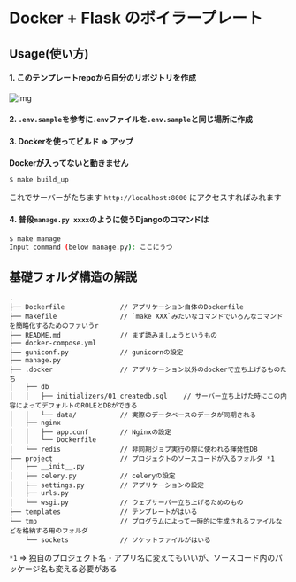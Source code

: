 # Docker + Flask のボイラープレート

## Usage(使い方)
#### 1. このテンプレートrepoから自分のリポジトリを作成
![img](https://i.imgur.com/AlA5ZcQ.png)

#### 2. `.env.sample`を参考に`.env`ファイルを`.env.sample`と同じ場所に作成

#### 3. Dockerを使ってビルド => アップ
__Dockerが入ってないと動きません__  

```bash
$ make build_up
```

これでサーバーがたちます
`http://localhost:8000`
にアクセスすればみれます  

#### 4. 普段`manage.py xxxx`のように使うDjangoのコマンドは
```bash
$ make manage
Input command (below manage.py): ここにうつ
```


## 基礎フォルダ構造の解説
```text
.
├── Dockerfile              // アプリケーション自体のDockerfile
├── Makefile                // `make XXX`みたいなコマンドでいろんなコマンドを簡略化するためのファいうr
├── README.md               // まず読みましょうというもの
├── docker-compose.yml      
├── guniconf.py             // gunicornの設定
├── manage.py     
├── .docker                 // アプリケーション以外のdockerで立ち上げるものたち
│   ├── db
│   │   ├── initializers/01_createdb.sql    // サーバー立ち上げた時にこの内容によってデフォルトのROLEとDBができる         
│   │   └── data/           // 実際のデータベースのデータが同期される
│   ├── nginx
│   │   ├── app.conf        // Nginxの設定         
│   │   └── Dockerfile
│   └── redis               // 非同期ジョブ実行の際に使われる揮発性DB
├── project                 // プロジェクトのソースコードが入るフォルダ *1
│   ├── __init__.py
│   ├── celery.py           // celeryの設定
│   ├── settings.py         // アプリケーションの設定
│   ├── urls.py            
│   └── wsgi.py             // ウェブサーバー立ち上げるためのもの 
├── templates               // テンプレートがはいる
└── tmp                     // プログラムによって一時的に生成されるファイルなどを格納する用のフォルダ
    └── sockets             // ソケットファイルがはいる

```
`*1` => 独自のプロジェクト名・アプリ名に変えてもいいが、ソースコード内のパッケージ名も変える必要がある